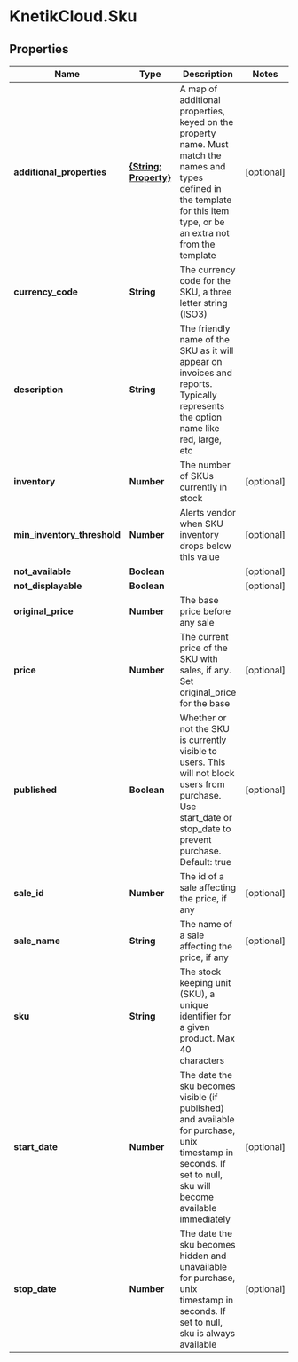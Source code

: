 # KnetikCloud.Sku

## Properties
Name | Type | Description | Notes
------------ | ------------- | ------------- | -------------
**additional_properties** | [**{String: Property}**](Property.md) | A map of additional properties, keyed on the property name.  Must match the names and types defined in the template for this item type, or be an extra not from the template | [optional] 
**currency_code** | **String** | The currency code for the SKU, a three letter string (ISO3) | 
**description** | **String** | The friendly name of the SKU as it will appear on invoices and reports. Typically represents the option name like red, large, etc | 
**inventory** | **Number** | The number of SKUs currently in stock | [optional] 
**min_inventory_threshold** | **Number** | Alerts vendor when SKU inventory drops below this value | [optional] 
**not_available** | **Boolean** |  | [optional] 
**not_displayable** | **Boolean** |  | [optional] 
**original_price** | **Number** | The base price before any sale | 
**price** | **Number** | The current price of the SKU with sales, if any. Set original_price for the base | [optional] 
**published** | **Boolean** | Whether or not the SKU is currently visible to users. This will not block users from purchase. Use start_date or stop_date to prevent purchase. Default: true | [optional] 
**sale_id** | **Number** | The id of a sale affecting the price, if any | [optional] 
**sale_name** | **String** | The name of a sale affecting the price, if any | [optional] 
**sku** | **String** | The stock keeping unit (SKU), a unique identifier for a given product.  Max 40 characters | 
**start_date** | **Number** | The date the sku becomes visible (if published) and available for purchase, unix timestamp in seconds.  If set to null, sku will become available immediately | [optional] 
**stop_date** | **Number** | The date the sku becomes hidden and unavailable for purchase, unix timestamp in seconds.  If set to null, sku is always available | [optional] 


